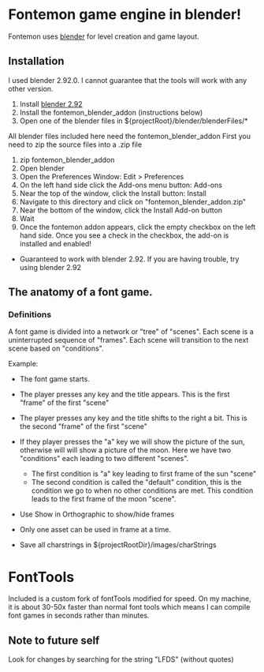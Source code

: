 # Fontemon game engine in blender!

Fontemon uses [blender](https://www.blender.org/) for level creation and game layout.

## Installation

I used blender 2.92.0. I cannot guarantee that the tools will work with any other version.

1. Install [blender 2.92](https://www.blender.org/download/releases/2-92/)
2. Install the fontemon_blender_addon (instructions below)
3. Open one of the blender files in ${projectRoot}/blender/blenderFiles/\*

All blender files included here need the fontemon_blender_addon
First you need to zip the source files into a .zip file

1. zip fontemon_blender_addon
2. Open blender
3. Open the Preferences Window: Edit > Preferences
4. On the left hand side click the Add-ons menu button: Add-ons
5. Near the top of the window, click the Install button: Install
6. Navigate to this directory and click on "fontemon_blender_addon.zip"
7. Near the bottom of the window, click the Install Add-on button
8. Wait
9. Once the fontemon addon appears, click the empty checkbox on the left hand side. Once you see a check in the checkbox, the add-on is installed and enabled!

- Guaranteed to work with blender 2.92. If you are having trouble, try using blender 2.92

## The anatomy of a font game.

### Definitions

A font game is divided into a network or "tree" of "scenes".
Each scene is a uninterrupted sequence of "frames".
Each scene will transition to the next scene based on "conditions".

Example:

- The font game starts.
- The player presses any key and the title appears. This is the first "frame" of the first "scene"
- The player presses any key and the title shifts to the right a bit. This is the second "frame" of the first "scene"
- If they player presses the "a" key we will show the picture of the sun, otherwise will will show a picture of the moon.
  Here we have two "conditions" each leading to two different "scenes".
  - The first condition is "a" key leading to first frame of the sun "scene"
  - The second condition is called the "default" condition, this is the condition we go to when no other conditions are met. This condition leads to the first frame of the moon "scene".



- Use Show in Orthographic to show/hide frames
- Only one asset can be used in frame at a time.
- Save all charstrings in ${projectRootDir}/images/charStrings

# FontTools

Included is a custom fork of fontTools modified for speed. On my machine, it is about 30-50x faster than normal font tools which means I can compile font games
in seconds rather than minutes.
## Note to future self
Look for changes by searching for the string "LFDS"
(without quotes)

